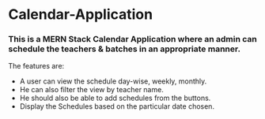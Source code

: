 # Calendar-Application



### This is a MERN Stack Calendar Application where an admin can schedule the teachers & batches in an appropriate manner.

The features are:
- A user can view the schedule day-wise, weekly, monthly. 
- He can also filter the view by teacher name.
- He should also be able to add schedules from the buttons.
- Display the Schedules based on the particular date chosen.

